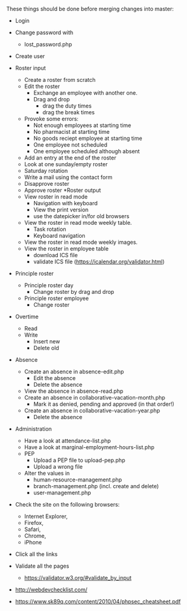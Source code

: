 These things should be done before merging changes into master:

* Login
* Change password with
  * lost_password.php
* Create user

* Roster input
  * Create a roster from scratch
  * Edit the roster
    * Exchange an employee with another one.
    * Drag and drop
      *	drag the duty times
      * drag the break times
  * Provoke some errors:
    * Not enough employees at starting time
    * No pharmacist at starting time
    * No goods reciept employee at starting time
    * One employee not scheduled
    * One employee scheduled although absent
  * Add an entry at the end of the roster
  * Look at one sunday/empty roster
  * Saturday rotation
  * Write a mail using the contact form
  * Disapprove roster
  * Approve roster
*Roster output
  * View roster in read mode
    * Navigation with keyboard
    * View the print version
    * use the datepicker in/for old browsers
  * View the roster in read mode weekly table.
    * Task rotation
    * Keyboard navigation
  * View the roster in read mode weekly images.
  * View the roster in employee table
    * download ICS file
    * validate ICS file (https://icalendar.org/validator.html)

* Principle roster
  * Principle roster day
    * Change roster by drag and drop
  * Principle roster employee
    * Change roster
* Overtime
  * Read
  * Write
    * Insert new
    * Delete old

* Absence
  * Create an absence in absence-edit.php
    * Edit the absence
    * Delete the absence
  * View the absence in absence-read.php
  * Create an absence in collaborative-vacation-month.php
    * Mark it as denied, pending and approved (in that order!)
  * Create an absence in collaborative-vacation-year.php
    * Delete the absence
* Administration
  * Have a look at attendance-list.php
  * Have a look at marginal-employment-hours-list.php
  * PEP
    * Upload a PEP file to upload-pep.php
    * Upload a wrong file
  * Alter the values in
    * human-resource-management.php
    * branch-management.php (incl. create and delete)
    * user-management.php

* Check the site on the following browsers:
  * Internet Explorer,
  * Firefox,
  * Safari,
  * Chrome,
  * iPhone

* Click all the links
* Validate all the pages
  * https://validator.w3.org/#validate_by_input
* http://webdevchecklist.com/
* https://www.sk89q.com/content/2010/04/phpsec_cheatsheet.pdf

